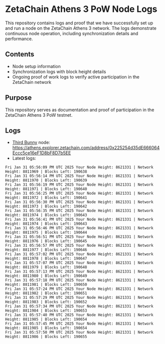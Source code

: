 # ZetaChain Athens 3 PoW Node Logs
This repository contains logs and proof that we have successfully set up and run a node on the ZetaChain Athens 3 network. The logs demonstrate continuous node operation, including synchronization details and performance.

## Contents
- Node setup information
- Synchronization logs with block height details
- Ongoing proof of work logs to verify active participation in the ZetaChain network

## Purpose
This repository serves as documentation and proof of participation in the ZetaChain Athens 3 PoW testnet.

## Logs

- [Third Bunny](https://thirdbunny.xyz/) node: https://athens.explorer.zetachain.com/address/0x225254d35dE666064Eccc5ce16eF1D8bF8D7b5EE
- Latest logs:
```
Fri Jan 31 05:56:09 PM UTC 2025 Your Node Height: 8621331 | Network Height: 8811969 | Blocks Left: 190638
Fri Jan 31 05:56:14 PM UTC 2025 Your Node Height: 8621331 | Network Height: 8811970 | Blocks Left: 190639
Fri Jan 31 05:56:19 PM UTC 2025 Your Node Height: 8621331 | Network Height: 8811971 | Blocks Left: 190640
Fri Jan 31 05:56:25 PM UTC 2025 Your Node Height: 8621331 | Network Height: 8811972 | Blocks Left: 190641
Fri Jan 31 05:56:30 PM UTC 2025 Your Node Height: 8621331 | Network Height: 8811973 | Blocks Left: 190642
Fri Jan 31 05:56:35 PM UTC 2025 Your Node Height: 8621331 | Network Height: 8811974 | Blocks Left: 190643
Fri Jan 31 05:56:41 PM UTC 2025 Your Node Height: 8621331 | Network Height: 8811974 | Blocks Left: 190643
Fri Jan 31 05:56:46 PM UTC 2025 Your Node Height: 8621331 | Network Height: 8811975 | Blocks Left: 190644
Fri Jan 31 05:56:51 PM UTC 2025 Your Node Height: 8621331 | Network Height: 8811976 | Blocks Left: 190645
Fri Jan 31 05:56:57 PM UTC 2025 Your Node Height: 8621331 | Network Height: 8811977 | Blocks Left: 190646
Fri Jan 31 05:57:02 PM UTC 2025 Your Node Height: 8621331 | Network Height: 8811978 | Blocks Left: 190647
Fri Jan 31 05:57:07 PM UTC 2025 Your Node Height: 8621331 | Network Height: 8811979 | Blocks Left: 190648
Fri Jan 31 05:57:13 PM UTC 2025 Your Node Height: 8621331 | Network Height: 8811980 | Blocks Left: 190649
Fri Jan 31 05:57:18 PM UTC 2025 Your Node Height: 8621331 | Network Height: 8811981 | Blocks Left: 190650
Fri Jan 31 05:57:24 PM UTC 2025 Your Node Height: 8621331 | Network Height: 8811982 | Blocks Left: 190651
Fri Jan 31 05:57:29 PM UTC 2025 Your Node Height: 8621331 | Network Height: 8811983 | Blocks Left: 190652
Fri Jan 31 05:57:34 PM UTC 2025 Your Node Height: 8621331 | Network Height: 8811984 | Blocks Left: 190653
Fri Jan 31 05:57:40 PM UTC 2025 Your Node Height: 8621331 | Network Height: 8811985 | Blocks Left: 190654
Fri Jan 31 05:57:45 PM UTC 2025 Your Node Height: 8621331 | Network Height: 8811985 | Blocks Left: 190654
Fri Jan 31 05:57:50 PM UTC 2025 Your Node Height: 8621331 | Network Height: 8811986 | Blocks Left: 190655
```
